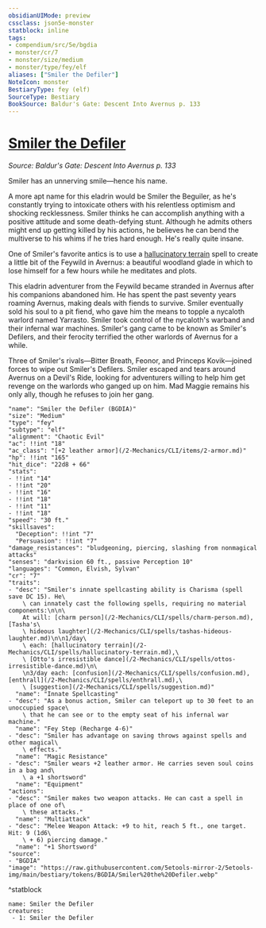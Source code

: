 ```yaml
---
obsidianUIMode: preview
cssclass: json5e-monster
statblock: inline
tags:
- compendium/src/5e/bgdia
- monster/cr/7
- monster/size/medium
- monster/type/fey/elf
aliases: ["Smiler the Defiler"]
NoteIcon: monster
BestiaryType: fey (elf)
SourceType: Bestiary
BookSource: Baldur's Gate: Descent Into Avernus p. 133
---
```

# [Smiler the Defiler](2-Mechanics\CLI\bestiary\npc/smiler-the-defiler-bgdia.md)
*Source: Baldur's Gate: Descent Into Avernus p. 133*  

Smiler has an unnerving smile—hence his name.

A more apt name for this eladrin would be Smiler the Beguiler, as he's constantly trying to intoxicate others with his relentless optimism and shocking recklessness. Smiler thinks he can accomplish anything with a positive attitude and some death-defying stunt. Although he admits others might end up getting killed by his actions, he believes he can bend the multiverse to his whims if he tries hard enough. He's really quite insane.

One of Smiler's favorite antics is to use a [hallucinatory terrain](/2-Mechanics/CLI/spells/hallucinatory-terrain.md) spell to create a little bit of the Feywild in Avernus: a beautiful woodland glade in which to lose himself for a few hours while he meditates and plots.

This eladrin adventurer from the Feywild became stranded in Avernus after his companions abandoned him. He has spent the past seventy years roaming Avernus, making deals with fiends to survive. Smiler eventually sold his soul to a pit fiend, who gave him the means to topple a nycaloth warlord named Yarrasto. Smiler took control of the nycaloth's warband and their infernal war machines. Smiler's gang came to be known as Smiler's Defilers, and their ferocity terrified the other warlords of Avernus for a while.

Three of Smiler's rivals—Bitter Breath, Feonor, and Princeps Kovik—joined forces to wipe out Smiler's Defilers. Smiler escaped and tears around Avernus on a Devil's Ride, looking for adventurers willing to help him get revenge on the warlords who ganged up on him. Mad Maggie remains his only ally, though he refuses to join her gang.

```statblock
"name": "Smiler the Defiler (BGDIA)"
"size": "Medium"
"type": "fey"
"subtype": "elf"
"alignment": "Chaotic Evil"
"ac": !!int "18"
"ac_class": "[+2 leather armor](/2-Mechanics/CLI/items/2-armor.md)"
"hp": !!int "165"
"hit_dice": "22d8 + 66"
"stats":
- !!int "14"
- !!int "20"
- !!int "16"
- !!int "18"
- !!int "11"
- !!int "18"
"speed": "30 ft."
"skillsaves":
  "Deception": !!int "7"
  "Persuasion": !!int "7"
"damage_resistances": "bludgeoning, piercing, slashing from nonmagical attacks"
"senses": "darkvision 60 ft., passive Perception 10"
"languages": "Common, Elvish, Sylvan"
"cr": "7"
"traits":
- "desc": "Smiler's innate spellcasting ability is Charisma (spell save DC 15). He\
    \ can innately cast the following spells, requiring no material components:\n\n\
    At will: [charm person](/2-Mechanics/CLI/spells/charm-person.md), [Tasha's\
    \ hideous laughter](/2-Mechanics/CLI/spells/tashas-hideous-laughter.md)\n\n1/day\
    \ each: [hallucinatory terrain](/2-Mechanics/CLI/spells/hallucinatory-terrain.md),\
    \ [Otto's irresistible dance](/2-Mechanics/CLI/spells/ottos-irresistible-dance.md)\n\
    \n3/day each: [confusion](/2-Mechanics/CLI/spells/confusion.md), [enthrall](/2-Mechanics/CLI/spells/enthrall.md),\
    \ [suggestion](/2-Mechanics/CLI/spells/suggestion.md)"
  "name": "Innate Spellcasting"
- "desc": "As a bonus action, Smiler can teleport up to 30 feet to an unoccupied space\
    \ that he can see or to the empty seat of his infernal war machine."
  "name": "Fey Step (Recharge 4-6)"
- "desc": "Smiler has advantage on saving throws against spells and other magical\
    \ effects."
  "name": "Magic Resistance"
- "desc": "Smiler wears +2 leather armor. He carries seven soul coins in a bag and\
    \ a +1 shortsword"
  "name": "Equipment"
"actions":
- "desc": "Smiler makes two weapon attacks. He can cast a spell in place of one of\
    \ these attacks."
  "name": "Multiattack"
- "desc": "Melee Weapon Attack: +9 to hit, reach 5 ft., one target. Hit: 9 (1d6\
    \ + 6) piercing damage."
  "name": "+1 Shortsword"
"source":
- "BGDIA"
"image": "https://raw.githubusercontent.com/5etools-mirror-2/5etools-img/main/bestiary/tokens/BGDIA/Smiler%20the%20Defiler.webp"
```
^statblock

```encounter-table
name: Smiler the Defiler
creatures:
 - 1: Smiler the Defiler
```